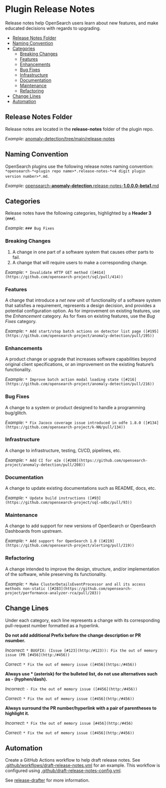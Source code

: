 # Plugin Release Notes

Release notes help OpenSearch users learn about new features, and make educated decisions with regards to upgrading.

- [Release Notes Folder](#release-notes-folder)
- [Naming Convention](#naming-convention)
- [Categories](#categories)
    - [Breaking Changes](#breaking-changes)
    - [Features](#features)
    - [Enhancements](#enhancements)
    - [Bug Fixes](#bug-fixes)
    - [Infrastructure](#infrastructure)
    - [Documentation](#documentation)
    - [Maintenance](#maintenance)
    - [Refactoring](#refactoring)
- [Change Lines](#change-lines)
- [Automation](#automation)

## Release Notes Folder

Release notes are located in the **release-notes** folder of the plugin repo.

_Example:_ [anomaly-detection/tree/main/release-notes](https://github.com/opensearch-project/anomaly-detection/tree/main/release-notes)

## Naming Convention

OpenSearch plugins use the following release notes naming convention: `*opensearch-*<plugin repo name>*.release-notes-*<4 digit plugin version number>*.md`.

_Example:_ [opensearch-**anomaly-detection**.release-notes-**1.0.0.0-beta1**.md](https://github.com/opensearch-project/anomaly-detection/blob/main/release-notes/opensearch-anomaly-detection.release-notes-1.0.0.0-beta1.md)

## Categories

Release notes have the following categories, highlighted by a **Header 3** (`###`).

_Example:_ `### Bug Fixes`

### Breaking Changes

1. A change in one part of a software system that causes other parts to fail.
2. A change that will require users to make a corresponding change.

_Example:_ `* Invalidate HTTP GET method ([#414](https://github.com/opensearch-project/sql/pull/414))`

### Features

A change that introduce a *net new* unit of functionality of a software system that satisfies a requirement, represents a design decision, and provides a potential configuration option. As for improvement on existing features, use the *Enhancement* category. As for fixes on existing features, use the *Bug Fixes* category.

_Example:_ `* Add start/stop batch actions on detector list page ([#195](https://github.com/opensearch-project/anomaly-detection/pull/195))`

### Enhancements

A product change or upgrade that increases software capabilities beyond original client specifications, or an improvement on the existing feature’s functionality.

_Example:_ `* Improve batch action modal loading state ([#216](https://github.com/opensearch-project/anomaly-detection/pull/216))`

### Bug Fixes

A change to a system or product designed to handle a programming bug/glitch.

_Example:_ `* Fix Jacoco coverage issue introduced in odfe 1.8.0 ([#134](https://github.com/opensearch-project/k-NN/pull/134))`

### Infrastructure

A change to infrastructure, testing, CI/CD, pipelines, etc.

_Example:_ `* Add CI for e2e ([#208](https://github.com/opensearch-project/anomaly-detection/pull/208))`

### Documentation

A change to update existing documentations such as README, docs, etc.

_Example:_  `* Update build instructions ([#93](https://github.com/opensearch-project/sql-odbc/pull/93))`

### Maintenance

A change to add support for new versions of OpenSearch or OpenSearch Dashboards from upstream.

_Example:_ `* Add support for OpenSearch 1.0 ([#219](https://github.com/opensearch-project/alerting/pull/219))`

### Refactoring

A change intended to improve the design, structure, and/or implementation of the software, while preserving its functionality.

_Example:_ `* Make ClusterDetailsEventProcessor and all its access methods non-static ([#283](https://github.com/opensearch-project/performance-analyzer-rca/pull/283))`

## Change Lines

Under each category, each line represents a change with its corresponding pull-request number formatted as a hyperlink. 

**Do not add additional Prefix before the change description or PR nsumber.**

_Incorrect:_ `* BUGFIX: (Issue [#123](http:/#123)): Fix the out of memory issue (PR [#456](http:/#456))`

_Correct:_ `* Fix the out of memory issue ([#456](https:/#456))`

**Always use * (asterisk) for the bulleted list, do not use alternatives such as - (hyphen/dash).**

_Incorrect:_ `- Fix the out of memory issue ([#456](http:/#456))`

_Correct:_ `* Fix the out of memory issue ([#456](http:/#456))`

**Always surround the PR number/hyperlink with a pair of parentheses to highlight it.**

_Incorrect:_ `* Fix the out of memory issue [#456](http:/#456)`

_Correct:_ `* Fix the out of memory issue ([#456](http:/#456))`       

## Automation

Create a GitHub Actions workflow to help draft release notes. See [.github/workflows/draft-release-notes.yml](.github/workflows/draft-release-notes.yml) for an example. This workflow is configured using [.github/draft-release-notes-config.yml](.github/draft-release-notes-config.yml).

See [release-drafter](https://github.com/release-drafter/release-drafter) for more information.